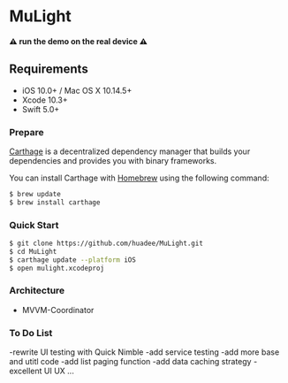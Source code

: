 # MuLight

#### ⚠️ **run the demo on the real device** ⚠️ 

## Requirements

- iOS 10.0+ / Mac OS X 10.14.5+
- Xcode 10.3+
- Swift 5.0+

### Prepare
[Carthage](https://github.com/Carthage/Carthage) is a decentralized dependency manager that builds your dependencies and provides you with binary frameworks.

You can install Carthage with [Homebrew](http://brew.sh/) using the following command:

```bash
$ brew update
$ brew install carthage
```
### Quick Start
```bash
$ git clone https://github.com/huadee/MuLight.git
$ cd MuLight
$ carthage update --platform iOS
$ open mulight.xcodeproj
```
### Architecture

- MVVM-Coordinator

### To Do List
-rewrite UI testing with Quick  Nimble
-add service testing
-add more base and utitl code
-add list paging function
-add data caching strategy
-excellent UI UX
...

